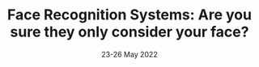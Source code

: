 ---
title: "Face Recognition Systems: Are you sure they only consider your face?"
collection: publications
category: Conferences
date: 23-26 May 2022
venue: 'Proceedings of the IEEE Workshop on the Internet of Safe Things (SafeThings 2022) co-located with IEEE S&P 2022, 23-26 May 2022, San Francisco, CA, USA'
paperurl: ''
--- 